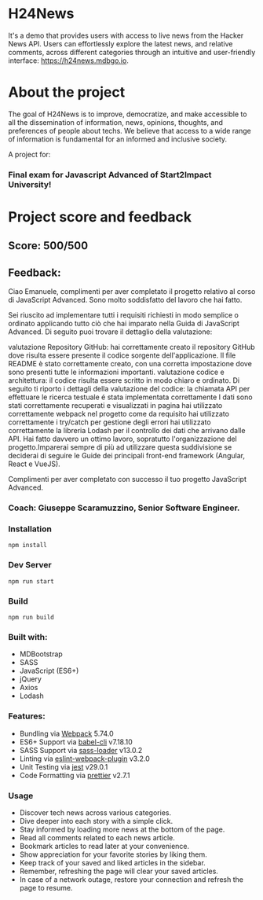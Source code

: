 # H24News

It's a demo that provides users with access to live news from the Hacker News API. Users can effortlessly explore the latest news, and relative comments, across different categories through an intuitive and user-friendly interface: https://h24news.mdbgo.io.

# About the project 
The goal of H24News is to improve, democratize, and make accessible to all the dissemination of information, news, opinions, thoughts, and preferences of people about techs. We believe that access to a wide range of information is fundamental for an informed and inclusive society.

A project for:
### Final exam for Javascript Advanced of Start2Impact University!
# Project score and feedback
## Score: 500/500
## Feedback:
Ciao Emanuele, complimenti per aver completato il progetto relativo al corso di JavaScript Advanced. Sono molto soddisfatto del lavoro che hai fatto.

Sei riuscito ad implementare tutti i requisiti richiesti in modo semplice o ordinato applicando tutto ciò che hai imparato nella Guida di JavaScript Advanced. Di seguito puoi trovare il dettaglio della valutazione:

valutazione Repository GitHub: hai correttamente creato il repository GitHub dove risulta essere presente il codice sorgente dell'applicazione. Il file README è stato correttamente creato, con una corretta impostazione dove sono presenti tutte le informazioni importanti.
valutazione codice e architettura: il codice risulta essere scritto in modo chiaro e ordinato. Di seguito ti riporto i dettagli della valutazione del codice:
la chiamata API per effettuare le ricerca testuale é stata implementata correttamente
I dati sono stati correttamente recuperati e visualizzati in pagina
hai utilizzato correttamente webpack nel progetto come da requisito
hai utilizzato correttamente i try/catch per gestione degli errori
hai utilizzato correttamente la libreria Lodash per il controllo dei dati che arrivano dalle API.
Hai fatto davvero un ottimo lavoro, sopratutto l'organizzazione del progetto.Imparerai sempre di più ad utilizzare questa suddivisione se deciderai di seguire le Guide dei principali front-end framework (Angular, React e VueJS).

Complimenti per aver completato con successo il tuo progetto JavaScript Advanced.
### Coach: Giuseppe Scaramuzzino, Senior Software Engineer.

### Installation
```
npm install
```
### Dev Server
```
npm run start
```
### Build
```
npm run build
```
### Built with:

* MDBootstrap
* SASS
* JavaScript (ES6+)
* jQuery
* Axios
* Lodash

### Features:

* Bundling via [Webpack](https://github.com/webpack/webpack) 5.74.0
* ES6+ Support via [babel-cli](https://github.com/babel/babel) v7.18.10
* SASS Support via [sass-loader](https://github.com/webpack-contrib/sass-loader) v13.0.2
* Linting via [eslint-webpack-plugin](https://github.com/webpack-contrib/eslint-webpack-plugin) v3.2.0
* Unit Testing via [jest](https://github.com/facebook/jest) v29.0.1
* Code Formatting via [prettier](https://github.com/prettier/prettier) v2.7.1

### Usage

* Discover tech news across various categories.
* Dive deeper into each story with a simple click.
* Stay informed by loading more news at the bottom of the page.
* Read all comments related to each news article.
* Bookmark articles to read later at your convenience.
* Show appreciation for your favorite stories by liking them.
* Keep track of your saved and liked articles in the sidebar. 
* Remember, refreshing the page will clear your saved articles.
* In case of a network outage, restore your connection and refresh the page to resume.
